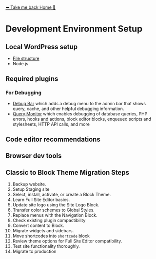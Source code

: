 [⬅️ Take me back Home 🏡](../../README.md)

# Development Environment Setup  
## Local WordPress setup
  - [File structure](https://learn.wordpress.org/lesson/the-wordpress-file-structure/)
  - Node.js
## Required plugins

### For Debugging
  - [Debug Bar](https://wordpress.org/plugins/debug-bar/) which adds a debug menu to the admin bar that shows query, cache, and other helpful debugging information.
- [Query Monitor](https://wordpress.org/plugins/query-monitor/) which enables debugging of database queries, PHP errors, hooks and actions, block editor blocks, enqueued scripts and stylesheets, HTTP API calls, and more

## Code editor recommendations
## Browser dev tools
## Classic to Block Theme Migration Steps
1. Backup website.
1. Setup Staging site
1. Select, install, activate, or create a Block Theme.
1. Learn Full Site Editor basics.
1. Update site logo using the Site Logo Block.
1. Transfer color schemes to Global Styles.
1. Replace menus with the Navigation Block.
1. Check existing plugin compactibility
1. Convert content to Block.
1. Migrate widgets and sidebars.
1. Move shortcodes into `shortcode` block
1. Review theme options for Full Site Editor compatibility.
1. Test site functionality thoroughly.
1. Migrate to production

